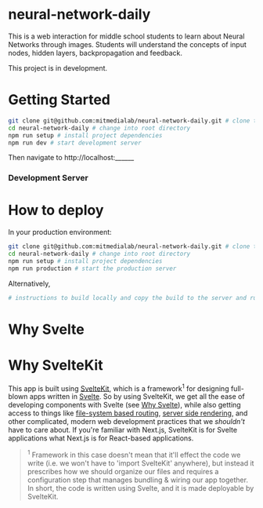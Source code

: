 # neural-network-daily

This is a web interaction for middle school students to learn about Neural Networks through images. Students will understand the concepts of input nodes, hidden layers, backpropagation and feedback. 

This project is in development.
# Getting Started

```bash
git clone git@github.com:mitmedialab/neural-network-daily.git # clone the repo
cd neural-network-daily # change into root directory
npm run setup # install project dependencies
npm run dev # start development server 
```

Then navigate to http://localhost:______

### Development Server

# How to deploy

In your production environment:

```bash
git clone git@github.com:mitmedialab/neural-network-daily.git # clone the repo
cd neural-network-daily # change into root directory
npm run setup # install project dependencies
npm run production # start the production server 
```

Alternatively, 

```bash
# instructions to build locally and copy the build to the server and run things there
```

# Why Svelte


# Why SvelteKit

This app is built using [SvelteKit](https://kit.svelte.dev/), which is a framework<sup>1</sup> for designing full-blown apps written in [Svelte](https://svelte.dev/). So by using SvelteKit, we get all the ease of developing components with Svelte (see [Why Svelte](#why-svelte)), while also getting access to things like [file-system based routing](), [server side rendering](), and other complicated, modern web development practices that we *shouldn't* have to care about. If you're familiar with Next.js, SvelteKit is for Svelte applications what Next.js is for React-based applications. 

><sup>1</sup> Framework in this case doesn't mean that it'll effect the code we write (i.e. we won't have to 'import SvelteKit' anywhere), but instead it prescribes how we should organize our files and requires a configuration step that manages bundling & wiring our app together. In short, the code is written using Svelte, and it is made deployable by SvelteKit. 